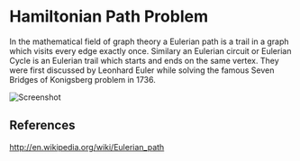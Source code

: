 Hamiltonian Path Problem
========================

  In the mathematical field of graph theory a Eulerian path is a trail in a graph which visits every edge exactly once. Similary
  an Eulerian circuit or Eulerian Cycle is an Eulerian trail which starts and ends on the same vertex. They were first discussed
  by Leonhard Euler while solving the famous Seven Bridges of Konigsberg problem in 1736.
   
![Screenshot](http://farm4.staticflickr.com/3854/15012848528_ca6041b596.jpg)

## References

  http://en.wikipedia.org/wiki/Eulerian_path
  

